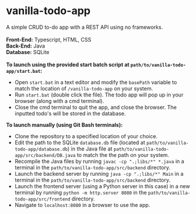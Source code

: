 # vanilla-todo-app
A simple CRUD to-do app with a REST API using no frameworks. \
\
**Front-End:** Typescript, HTML, CSS \
**Back-End:** Java \
**Database:** SQLite \
\
**To launch using the provided start batch script at ```path/to/vanilla-todo-app/start.bat```:**
- Open ```start.bat``` in a text editor and modify the ```basePath``` variable to match the location of ```/vanilla-todo-app``` on your system.
- Run ```start.bat``` (double click the file). The todo app will pop up in your browser (along with a cmd terminal).
- Close the cmd terminal to quit the app, and close the browser. The inputted todo's will be stored in the database.

**To launch manually (using Git Bash terminals):**
- Clone the repository to a specified location of your choice.
- Edit the path to the SQLite ```database.db``` file (located at ```path/to/vanilla-todo-app/database.db```) in the Java file at ```path/to/vanilla-todo-app/src/backend/DB.java``` to match the the path on your system.
- Recompile the Java files by running ```javac -cp ".;libs/*" *.java``` in a terminal in the ```path/to/vanilla-todo-app/src/backend``` directory.
- Launch the backend server by running ```java -cp ".;libs/*" Main``` in a terminal in the ```path/to/vanilla-todo-app/src/backend``` directory.
- Launch the frontend server (using a Python server in this case) in a new terminal by running ```python -m http.server 8080``` in the ```path/to/vanilla-todo-app/src/frontend``` directory.
- Navigate to ```localhost:8080``` in a browser to use the app.